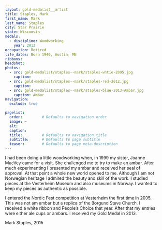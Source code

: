```yaml
---
layout: gold-medalist__artist
title: Staples, Mark
first_name: Mark
last_name: Staples
city: Star Prairie 
state: Wisconsin
medals: 
  - discipline: Woodworking
    year: 2013
occupation: Retired
life_dates: Born 1940, Austin, MN
ribbons:
headshot:
photos:
  - src: gold-medalist/staples--mark/staples-whtie-2005.jpg
    caption:
  - src: gold-medalist/staples--mark/staples-red-2012.jpg
    caption:
  - src: gold-medalist/staples--mark/staples-blue-2013-Ambar.jpg
    caption: Ambar
navigation:
  exclude: true

pagelist:
  order:         # Defaults to navigation order  
  image: ~
  alt:
  caption:
  title:         # Defaults to navigation title
  subtitle:      # Defaults to page subtitle
  teaser:        # Defaults to page meta-description  
---
```


I had been doing a little woodworking when, in 1999 my sister, Joanne MacVey came for a visit. She challenged me to try to make an ambar. After much experimenting I presented my ambar and received her seal of approval. At that point a whole new world opened to me. Although I am not Norwegian heritage I admired the beauty and skill of the work. I studied pieces at the Vesterheim Museum and also museums in Norway. I wanted to keep my pieces as authentic as possible. 

I entered the Nordic Fest competition at Vesterheim the first time in 2005. This was not am ambar but a replica of the Borgund Stave Church. I received a white ribbon and People’s Choice that year. After that my entries were either ale cups or ambars. I received my Gold Medal in 2013. 

Mark Staples, 2015